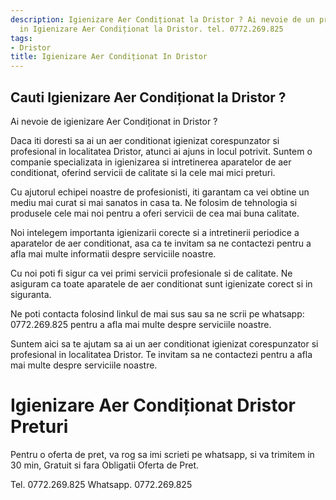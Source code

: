 ```yaml
---
description: Igienizare Aer Condiționat la Dristor ? Ai nevoie de un profesionist
  in Igienizare Aer Condiționat la Dristor. tel. 0772.269.825
tags:
- Dristor
title: Igienizare Aer Condiționat In Dristor
---
```



## Cauti Igienizare Aer Condiționat la Dristor ?

Ai nevoie de igienizare Aer Condiționat in Dristor ?

Daca iti doresti sa ai un aer conditionat igienizat corespunzator si profesional in localitatea Dristor, atunci ai ajuns in locul potrivit. Suntem o companie specializata in igienizarea si intretinerea aparatelor de aer conditionat, oferind servicii de calitate si la cele mai mici preturi.

Cu ajutorul echipei noastre de profesionisti, iti garantam ca vei obtine un mediu mai curat si mai sanatos in casa ta. Ne folosim de tehnologia si produsele cele mai noi pentru a oferi servicii de cea mai buna calitate. 

Noi intelegem importanta igienizarii corecte si a intretinerii periodice a aparatelor de aer conditionat, asa ca te invitam sa ne contactezi pentru a afla mai multe informatii despre serviciile noastre. 

Cu noi poti fi sigur ca vei primi servicii profesionale si de calitate. Ne asiguram ca toate aparatele de aer conditionat sunt igienizate corect si in siguranta. 

Ne poti contacta folosind linkul de mai sus sau sa ne scrii pe whatsapp: 0772.269.825 pentru a afla mai multe despre serviciile noastre. 

Suntem aici sa te ajutam sa ai un aer conditionat igienizat corespunzator si profesional in localitatea Dristor. Te invitam sa ne contactezi pentru a afla mai multe despre serviciile noastre.

# Igienizare Aer Condiționat Dristor Preturi
Pentru o oferta de pret, va rog sa imi scrieti pe whatsapp, si va trimitem in 30 min, Gratuit si fara Obligatii Oferta de Pret.

Tel. 0772.269.825
Whatsapp. 0772.269.825